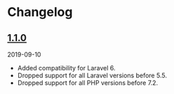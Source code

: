 # Changelog

## [1.1.0](https://github.com/Okipa/laravel-request-sanitizer/releases/tag/1.1.0)
2019-09-10
- Added compatibility for Laravel 6.
- Dropped support for all Laravel versions before 5.5.
- Dropped support for all PHP versions before 7.2.

